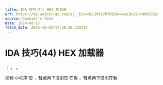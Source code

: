 ```yaml
---
title: IDA 技巧(44) HEX 加载器
url: https://mp.weixin.qq.com/s?__biz=MzI1Mjk2MTM1OQ==&mid=2247484565&idx=1&sn=0e3a7d8b795a2a7432c14701d96add9a
source: Doonsec's feed
date: 2024-08-17
fetch_date: 2025-10-06T17:59:28.322514
---
```


# IDA 技巧(44) HEX 加载器

：
，
。

视频
小程序
赞
，轻点两下取消赞
在看
，轻点两下取消在看